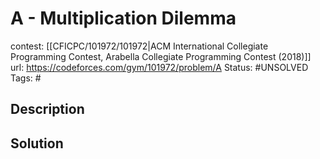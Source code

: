 # A - Multiplication Dilemma

contest: [[CFICPC/101972/101972|ACM International Collegiate Programming Contest, Arabella Collegiate Programming Contest (2018)]]
url: https://codeforces.com/gym/101972/problem/A
Status: #UNSOLVED
Tags: #

## Description

## Solution

